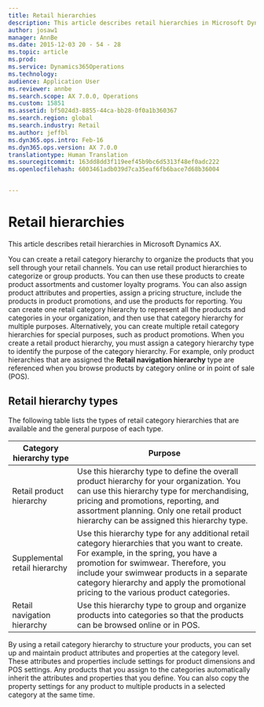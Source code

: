 ```yaml
---
title: Retail hierarchies
description: This article describes retail hierarchies in Microsoft Dynamics AX.
author: josaw1
manager: AnnBe
ms.date: 2015-12-03 20 - 54 - 28
ms.topic: article
ms.prod: 
ms.service: Dynamics365Operations
ms.technology: 
audience: Application User
ms.reviewer: annbe
ms.search.scope: AX 7.0.0, Operations
ms.custom: 15851
ms.assetid: bf5024d3-8855-44ca-bb28-0f0a1b360367
ms.search.region: global
ms.search.industry: Retail
ms.author: jeffbl
ms.dyn365.ops.intro: Feb-16
ms.dyn365.ops.version: AX 7.0.0
translationtype: Human Translation
ms.sourcegitcommit: 163dd8dd3f119eef45b9bc6d5313f48ef0adc222
ms.openlocfilehash: 6003461adb039d7ca35eaf6fb6bace7d68b36004


---
```


# <a name="retail-hierarchies"></a>Retail hierarchies

This article describes retail hierarchies in Microsoft Dynamics AX.

You can create a retail category hierarchy to organize the products that you sell through your retail channels. You can use retail product hierarchies to categorize or group products. You can then use these products to create product assortments and customer loyalty programs. You can also assign product attributes and properties, assign a pricing structure, include the products in product promotions, and use the products for reporting. You can create one retail category hierarchy to represent all the products and categories in your organization, and then use that category hierarchy for multiple purposes. Alternatively, you can create multiple retail category hierarchies for special purposes, such as product promotions. When you create a retail product hierarchy, you must assign a category hierarchy type to identify the purpose of the category hierarchy. For example, only product hierarchies that are assigned the **Retail navigation hierarchy** type are referenced when you browse products by category online or in point of sale (POS).

## <a name="retail-hierarchy-types"></a>Retail hierarchy types
The following table lists the types of retail category hierarchies that are available and the general purpose of each type.

| Category hierarchy type       | Purpose                                                                                                                                                                                                                                                                                                            |
|-------------------------------|--------------------------------------------------------------------------------------------------------------------------------------------------------------------------------------------------------------------------------------------------------------------------------------------------------------------|
| Retail product hierarchy      | Use this hierarchy type to define the overall product hierarchy for your organization. You can use this hierarchy type for merchandising, pricing and promotions, reporting, and assortment planning. Only one retail product hierarchy can be assigned this hierarchy type.                                       |
| Supplemental retail hierarchy | Use this hierarchy type for any additional retail category hierarchies that you want to create. For example, in the spring, you have a promotion for swimwear. Therefore, you include your swimwear products in a separate category hierarchy and apply the promotional pricing to the various product categories. |
| Retail navigation hierarchy   | Use this hierarchy type to group and organize products into categories so that the products can be browsed online or in POS.                                                                                                                                                                                       |

By using a retail category hierarchy to structure your products, you can set up and maintain product attributes and properties at the category level. These attributes and properties include settings for product dimensions and POS settings. Any products that you assign to the categories automatically inherit the attributes and properties that you define. You can also copy the property settings for any product to multiple products in a selected category at the same time.




<!--HONumber=Feb17_HO3-->


